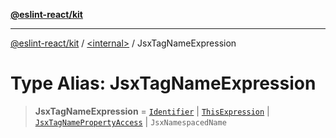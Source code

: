 [**@eslint-react/kit**](../../README.md)

***

[@eslint-react/kit](../../README.md) / [\<internal\>](../README.md) / JsxTagNameExpression

# Type Alias: JsxTagNameExpression

> **JsxTagNameExpression** = [`Identifier`](../interfaces/Identifier-1.md) \| [`ThisExpression`](../interfaces/ThisExpression-1.md) \| [`JsxTagNamePropertyAccess`](../interfaces/JsxTagNamePropertyAccess.md) \| `JsxNamespacedName`
